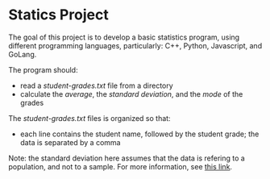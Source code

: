 # Statics Project

The goal of this project is to develop a basic statistics program, using different programming languages, particularly: C++, Python, Javascript, and GoLang.

The program should: 
* read a *student-grades.txt* file from a directory
* calculate the *average*, the *standard deviation*, and the *mode* of the grades

The *student-grades.txt* files is organized so that:
* each line contains the student name, followed by the student grade; the data is separated by a comma


Note: the standard deviation here assumes that the data is refering to a population, and not to a sample. For more information, see [this link](https://www.khanacademy.org/math/statistics-probability/summarizing-quantitative-data/variance-standard-deviation-sample/a/population-and-sample-standard-deviation-review#:~:text=Standard%20deviation%20measures%20the%20spread%20of%20a%20data%20distribution.&text=If%20the%20data%20is%20being,n%2D1%20n%E2%88%921%20.).
